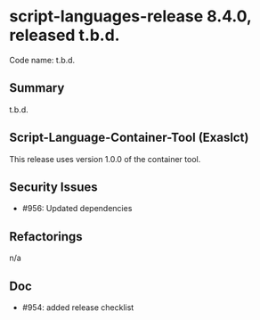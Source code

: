 # script-languages-release 8.4.0, released t.b.d.

Code name: t.b.d.

## Summary

t.b.d.


## Script-Language-Container-Tool (Exaslct)

This release uses version 1.0.0 of the container tool. 

## Security Issues

 - #956: Updated dependencies

## Refactorings

 n/a
 
## Doc

 - #954: added release checklist